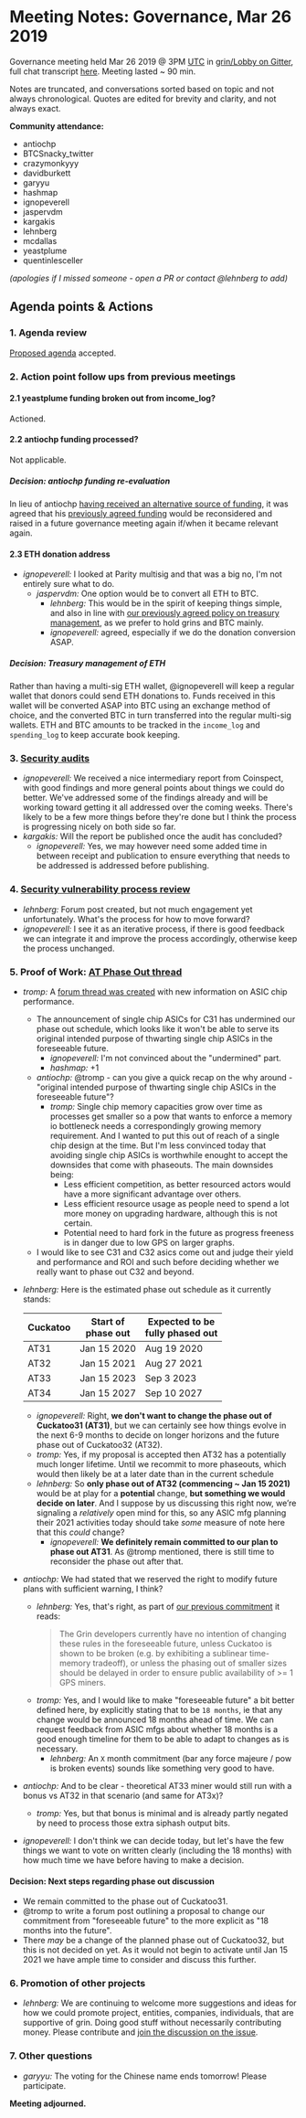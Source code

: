 # Meeting Notes: Governance, Mar 26 2019

Governance meeting held Mar 26 2019 @ 3PM [UTC](http://www.timebie.com/std/utc.php) in [grin/Lobby on Gitter](https://gitter.im/grin_community/Lobby), full chat transcript [here](https://gitter.im/grin_community/Lobby?at=5c9a3eac52c7a91455fbdee9). Meeting lasted ~ 90 min.

Notes are truncated, and conversations sorted based on topic and not always chronological. Quotes are edited for brevity and clarity, and not always exact. 

**Community attendance:**
* antiochp
* BTCSnacky_twitter
* crazymonkyyy
* davidburkett
* garyyu
* hashmap
* ignopeverell
* jaspervdm
* kargakis
* lehnberg
* mcdallas
* yeastplume
* quentinlesceller

_(apologies if I missed someone - open a PR or contact @lehnberg to add)_


## Agenda points & Actions

### 1. Agenda review
[Proposed agenda](https://github.com/mimblewimble/grin-pm/issues/87) accepted.

### 2. Action point follow ups from previous meetings

#### 2.1 yeastplume funding broken out from income_log?
Actioned.

#### 2.2 antiochp funding processed?
Not applicable. 

##### Decision: antiochp funding re-evaluation
In lieu of antiochp [having received an alternative source of funding](https://github.com/mimblewimble/grin-pm/blob/master/notes/20190312-meeting-governance.md#22-antiochp-funding), it was agreed that his [previously agreed funding](https://github.com/mimblewimble/grin-pm/blob/master/notes/20190226-meeting-governance.md#decision-fundingfor-antioch-peverell) would be reconsidered and raised in a future governance meeting again if/when it became relevant again. 

#### 2.3 ETH donation address

* _ignopeverell:_ I looked at Parity multisig and that was a big no, I'm not entirely sure what to do.
   * _jaspervdm:_ One option would be to convert all ETH to BTC.
      * _lehnberg:_ This would be in the spirit of keeping things simple, and also in line with [our previously agreed policy on treasury management](https://github.com/mimblewimble/grin-pm/blob/master/notes/20190312-meeting-governance.md#decision-treasury-management), as we prefer to hold grins and BTC mainly.
      * _ignopeverell:_ agreed, especially if we do the donation conversion ASAP.

##### Decision: Treasury management of ETH

Rather than having a multi-sig ETH wallet, @ignopeverell will keep a regular wallet that donors could send ETH donations to. Funds received in this wallet will be converted ASAP into BTC using an exchange method of choice, and the converted BTC in turn transferred into the regular multi-sig wallets. ETH and BTC amounts to be tracked in the `income_log` and `spending_log` to keep accurate book keeping. 

### 3. [Security audits](https://github.com/mimblewimble/grin/issues/1609)

* _ignopeverell:_ We received a nice intermediary report from Coinspect, with good findings and more general points about things we could do better. We've addressed some of the findings already and will be working toward getting it all addressed over the coming weeks. There's likely to be a few more things before they're done but I think the process is progressing nicely on both side so far.
* _kargakis:_ Will the report be published once the audit has concluded?
   * _ignopeverell:_ Yes, we may however need some added time in between receipt and publication to ensure everything that needs to be addressed is addressed before publishing.
 
### 4. [Security vulnerability process review](https://forum.grin.mw/t/please-help-evaluate-grins-security-process/4537)

* _lehnberg:_ Forum post created, but not much engagement yet unfortunately. What's the process for how to move forward?
* _ignopeverell:_ I see it as an iterative process, if there is good feedback we can integrate it and improve the process accordingly, otherwise keep the process unchanged.

### 5. Proof of Work: [AT Phase Out thread](https://forum.grin.mw/t/obelisk-grn1-chip-details/4571)

* _tromp:_ A [forum thread was created](https://forum.grin.mw/t/obelisk-grn1-chip-details/4571) with new information on ASIC chip performance.
   *  The announcement of single chip ASICs for C31 has undermined our phase out schedule, which looks like it won't be able to serve its original intended purpose of thwarting single chip ASICs in the foreseeable future.
      *  _ignopeverell:_ I'm not convinced about the "undermined" part.
      *  _hashmap:_ +1
   *  _antiochp:_ @tromp - can you give a quick recap on the why around - "original intended purpose of thwarting single chip ASICs in the foreseeable future"?
      * _tromp:_  Single chip memory capacities grow over time as processes get smaller
so a pow that wants to enforce a memory io bottleneck needs a correspondingly growing memory requirement. And I wanted to put this out of reach of a single chip design at the time. But I'm less convinced today that avoiding single chip ASICs is worthwhile enought to accept the downsides that come with phaseouts. The main downsides being:
        * Less efficient competition, as better resourced actors would have a more significant advantage over others.
        * Less efficient resource usage as people need to spend a lot more money on upgrading hardware, although this is not certain.
        * Potential need to hard fork in the future as progress freeness is in danger due to low GPS on larger graphs.
   * I would like to see C31 and C32 asics come out and judge their yield and performance and ROI and such before deciding whether we really want to phase out C32 and beyond.
* _lehnberg:_ Here is the estimated phase out schedule as it currently stands:

   Cuckatoo | Start of <br> phase out | Expected to be <br> fully phased out
   ---|---|---| 
   AT31 |Jan 15 2020 | Aug 19 2020
   AT32 | Jan 15 2021 | Aug 27 2021
   AT33 | Jan 15 2023 | Sep 3 2023
   AT34 | Jan 15 2027 | Sep 10 2027

   * _ignopeverell:_ Right, **we don't want to change the phase out of Cuckatoo31 (AT31)**, but we can certainly see how things evolve in the next 6-9 months to decide on longer horizons and the future phase out of Cuckatoo32 (AT32).
   * _tromp:_ Yes, if my proposal is accepted then AT32 has a potentially much longer lifetime. Until we recommit to more phaseouts, which would then likely be at a later date than in the current schedule
   * _lehnberg:_ So **only phase out of AT32 (commencing ~ Jan 15 2021)** would be at play for a **potential** change, **but something we would decide on later**. And I suppose by us discussing this right now, we’re signaling a *relatively* open mind for this, so any ASIC mfg planning their 2021 activities today should take *some* measure of note here that this *could* change?
      * _ignopeverell:_ **We definitely remain committed to our plan to phase out AT31**. As @tromp mentioned, there is still time to reconsider the phase out after that. 
* _antiochp:_ We had stated that we reserved the right to modify future plans with sufficient warning, I think?
   * _lehnberg:_ Yes, that's right, as part of [our previous commitment](https://forum.grin.mw/t/cuckatoo31-im-mutability/2442) it reads:
      > The Grin developers currently have no intention of changing these rules in the foreseeable future, unless Cuckatoo is shown to be broken (e.g. by exhibiting a sublinear time-memory tradeoff), or unless the phasing out of smaller sizes should be delayed in order to ensure public availability of >= 1 GPS miners.
   * _tromp:_ Yes, and I would like to make "foreseeable future" a bit better defined here, by explicitly stating that to be `18 months`, ie that any change would be announced 18 months ahead of time. We can request feedback from ASIC mfgs about whether 18 months is a good enough timeline for them to be able to adapt to changes as is necessary.
      * _lehnberg:_ An `X` month commitment (bar any force majeure / pow is broken events) sounds like something very good to have. 
* _antiochp:_ And to be clear - theoretical AT33 miner would still run with a bonus vs AT32 in that scenario (and same for AT3x)?
   * _tromp:_ Yes, but that bonus is minimal and is already partly negated by need to process those extra siphash output bits.
* _ignopeverell:_ I don't think we can decide today, but let's have the few things we want to vote on written clearly (including the 18 months) with how much time we have before having to make a decision.

#### Decision: Next steps regarding phase out discussion
* We remain committed to the phase out of Cuckatoo31. 
* @tromp to write a forum post outlining a proposal to change our commitment from "foreseeable future" to the more explicit as "18 months into the future".
* There *may* be a change of the planned phase out of Cuckatoo32, but this is not decided on yet. As it would not begin to activate until Jan 15 2021 we have ample time to consider and discuss this further. 

### 6. Promotion of other projects

* _lehnberg:_ We are continuing to welcome more suggestions and ideas for how we could promote project, entities, companies, individuals, that are supportive of grin. Doing good stuff without necessarily contributing money. Please contribute and [join the discussion on the issue](https://github.com/mimblewimble/grin-pm/issues/52).

### 7. Other questions

* _garyyu:_ The voting for the Chinese name ends tomorrow! Please participate.

**Meeting adjourned.**
